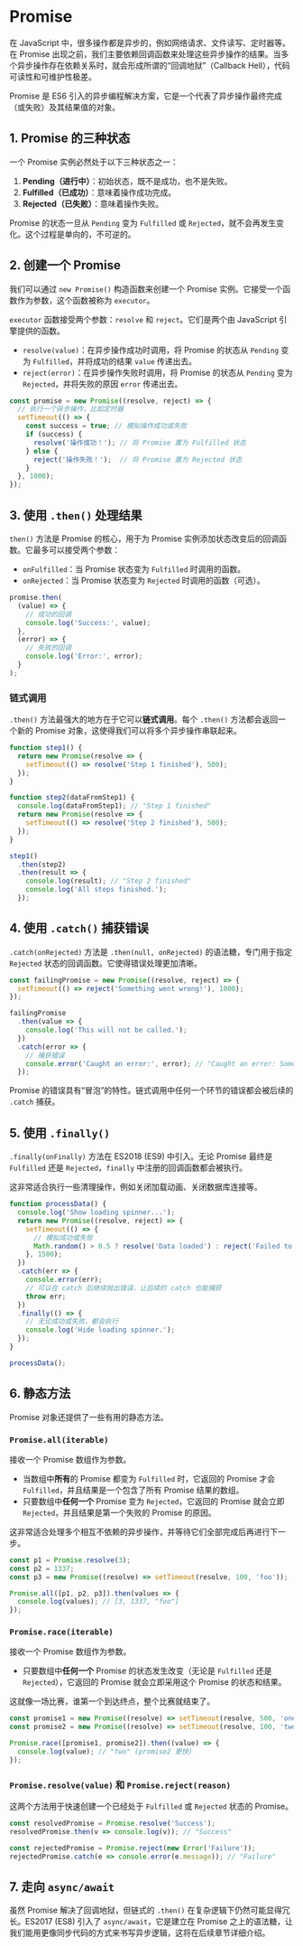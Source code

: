 # Promise

在 JavaScript 中，很多操作都是异步的，例如网络请求、文件读写、定时器等。在 Promise 出现之前，我们主要依赖回调函数来处理这些异步操作的结果。当多个异步操作存在依赖关系时，就会形成所谓的“回调地狱”（Callback Hell），代码可读性和可维护性极差。

Promise 是 ES6 引入的异步编程解决方案，它是一个代表了异步操作最终完成（或失败）及其结果值的对象。

## 1. Promise 的三种状态

一个 Promise 实例必然处于以下三种状态之一：

1.  **Pending（进行中）**：初始状态，既不是成功，也不是失败。
2.  **Fulfilled（已成功）**：意味着操作成功完成。
3.  **Rejected（已失败）**：意味着操作失败。

Promise 的状态一旦从 `Pending` 变为 `Fulfilled` 或 `Rejected`，就不会再发生变化。这个过程是单向的，不可逆的。

## 2. 创建一个 Promise

我们可以通过 `new Promise()` 构造函数来创建一个 Promise 实例。它接受一个函数作为参数，这个函数被称为 `executor`。

`executor` 函数接受两个参数：`resolve` 和 `reject`。它们是两个由 JavaScript 引擎提供的函数。

-   `resolve(value)`：在异步操作成功时调用，将 Promise 的状态从 `Pending` 变为 `Fulfilled`，并将成功的结果 `value` 传递出去。
-   `reject(error)`：在异步操作失败时调用，将 Promise 的状态从 `Pending` 变为 `Rejected`，并将失败的原因 `error` 传递出去。

```javascript
const promise = new Promise((resolve, reject) => {
  // 执行一个异步操作，比如定时器
  setTimeout(() => {
    const success = true; // 模拟操作成功或失败
    if (success) {
      resolve('操作成功！'); // 将 Promise 置为 Fulfilled 状态
    } else {
      reject('操作失败！');  // 将 Promise 置为 Rejected 状态
    }
  }, 1000);
});
```

## 3. 使用 `.then()` 处理结果

`then()` 方法是 Promise 的核心，用于为 Promise 实例添加状态改变后的回调函数。它最多可以接受两个参数：

-   `onFulfilled`：当 Promise 状态变为 `Fulfilled` 时调用的函数。
-   `onRejected`：当 Promise 状态变为 `Rejected` 时调用的函数（可选）。

```javascript
promise.then(
  (value) => {
    // 成功的回调
    console.log('Success:', value);
  },
  (error) => {
    // 失败的回调
    console.log('Error:', error);
  }
);
```

### 链式调用

`.then()` 方法最强大的地方在于它可以**链式调用**。每个 `.then()` 方法都会返回一个新的 Promise 对象，这使得我们可以将多个异步操作串联起来。

```javascript
function step1() {
  return new Promise(resolve => {
    setTimeout(() => resolve('Step 1 finished'), 500);
  });
}

function step2(dataFromStep1) {
  console.log(dataFromStep1); // "Step 1 finished"
  return new Promise(resolve => {
    setTimeout(() => resolve('Step 2 finished'), 500);
  });
}

step1()
  .then(step2)
  .then(result => {
    console.log(result); // "Step 2 finished"
    console.log('All steps finished.');
  });
```

## 4. 使用 `.catch()` 捕获错误

`.catch(onRejected)` 方法是 `.then(null, onRejected)` 的语法糖，专门用于指定 `Rejected` 状态的回调函数。它使得错误处理更加清晰。

```javascript
const failingPromise = new Promise((resolve, reject) => {
  setTimeout(() => reject('Something went wrong!'), 1000);
});

failingPromise
  .then(value => {
    console.log('This will not be called.');
  })
  .catch(error => {
    // 捕获错误
    console.error('Caught an error:', error); // "Caught an error: Something went wrong!"
  });
```

Promise 的错误具有“冒泡”的特性。链式调用中任何一个环节的错误都会被后续的 `.catch` 捕获。

## 5. 使用 `.finally()`

`.finally(onFinally)` 方法在 ES2018 (ES9) 中引入。无论 Promise 最终是 `Fulfilled` 还是 `Rejected`，`finally` 中注册的回调函数都会被执行。

这非常适合执行一些清理操作，例如关闭加载动画、关闭数据库连接等。

```javascript
function processData() {
  console.log('Show loading spinner...');
  return new Promise((resolve, reject) => {
    setTimeout(() => {
      // 模拟成功或失败
      Math.random() > 0.5 ? resolve('Data loaded') : reject('Failed to load');
    }, 1500);
  })
  .catch(err => {
    console.error(err);
    // 可以在 catch 后继续抛出错误，让后续的 catch 也能捕获
    throw err;
  })
  .finally(() => {
    // 无论成功或失败，都会执行
    console.log('Hide loading spinner.');
  });
}

processData();
```

## 6. 静态方法

Promise 对象还提供了一些有用的静态方法。

### `Promise.all(iterable)`

接收一个 Promise 数组作为参数。
-   当数组中**所有**的 Promise 都变为 `Fulfilled` 时，它返回的 Promise 才会 `Fulfilled`，并且结果是一个包含了所有 Promise 结果的数组。
-   只要数组中**任何一个** Promise 变为 `Rejected`，它返回的 Promise 就会立即 `Rejected`，并且结果是第一个失败的 Promise 的原因。

这非常适合处理多个相互不依赖的异步操作，并等待它们全部完成后再进行下一步。

```javascript
const p1 = Promise.resolve(3);
const p2 = 1337;
const p3 = new Promise((resolve) => setTimeout(resolve, 100, 'foo'));

Promise.all([p1, p2, p3]).then(values => {
  console.log(values); // [3, 1337, "foo"]
});
```

### `Promise.race(iterable)`

接收一个 Promise 数组作为参数。
-   只要数组中**任何一个** Promise 的状态发生改变（无论是 `Fulfilled` 还是 `Rejected`），它返回的 Promise 就会立即采用这个 Promise 的状态和结果。

这就像一场比赛，谁第一个到达终点，整个比赛就结束了。

```javascript
const promise1 = new Promise((resolve) => setTimeout(resolve, 500, 'one'));
const promise2 = new Promise((resolve) => setTimeout(resolve, 100, 'two'));

Promise.race([promise1, promise2]).then((value) => {
  console.log(value); // "two" (promise2 更快)
});
```

### `Promise.resolve(value)` 和 `Promise.reject(reason)`

这两个方法用于快速创建一个已经处于 `Fulfilled` 或 `Rejected` 状态的 Promise。

```javascript
const resolvedPromise = Promise.resolve('Success');
resolvedPromise.then(v => console.log(v)); // "Success"

const rejectedPromise = Promise.reject(new Error('Failure'));
rejectedPromise.catch(e => console.error(e.message)); // "Failure"
```

## 7. 走向 `async/await`

虽然 Promise 解决了回调地狱，但链式的 `.then()` 在复杂逻辑下仍然可能显得冗长。ES2017 (ES8) 引入了 `async/await`，它是建立在 Promise 之上的语法糖，让我们能用更像同步代码的方式来书写异步逻辑，这将在后续章节详细介绍。